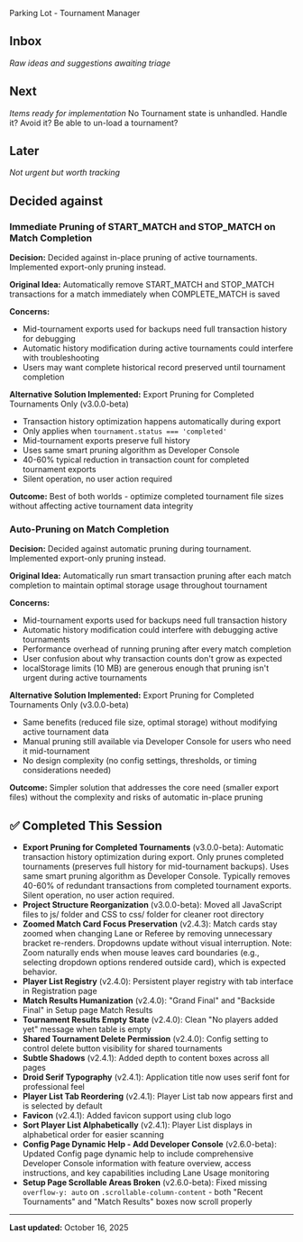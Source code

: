  Parking Lot - Tournament Manager

## Inbox
*Raw ideas and suggestions awaiting triage*

## Next
*Items ready for implementation*
No Tournament state is unhandled. Handle it? Avoid it? Be able to un-load a tournament?

## Later
*Not urgent but worth tracking*

## Decided against

### Immediate Pruning of START_MATCH and STOP_MATCH on Match Completion
**Decision:** Decided against in-place pruning of active tournaments. Implemented export-only pruning instead.

**Original Idea:** Automatically remove START_MATCH and STOP_MATCH transactions for a match immediately when COMPLETE_MATCH is saved

**Concerns:**
- Mid-tournament exports used for backups need full transaction history for debugging
- Automatic history modification during active tournaments could interfere with troubleshooting
- Users may want complete historical record preserved until tournament completion

**Alternative Solution Implemented:** Export Pruning for Completed Tournaments Only (v3.0.0-beta)
- Transaction history optimization happens automatically during export
- Only applies when `tournament.status === 'completed'`
- Mid-tournament exports preserve full history
- Uses same smart pruning algorithm as Developer Console
- 40-60% typical reduction in transaction count for completed tournament exports
- Silent operation, no user action required

**Outcome:** Best of both worlds - optimize completed tournament file sizes without affecting active tournament data integrity

### Auto-Pruning on Match Completion
**Decision:** Decided against automatic pruning during tournament. Implemented export-only pruning instead.

**Original Idea:** Automatically run smart transaction pruning after each match completion to maintain optimal storage usage throughout tournament

**Concerns:**
- Mid-tournament exports used for backups need full transaction history
- Automatic history modification could interfere with debugging active tournaments
- Performance overhead of running pruning after every match completion
- User confusion about why transaction counts don't grow as expected
- localStorage limits (10 MB) are generous enough that pruning isn't urgent during active tournaments

**Alternative Solution Implemented:** Export Pruning for Completed Tournaments Only (v3.0.0-beta)
- Same benefits (reduced file size, optimal storage) without modifying active tournament data
- Manual pruning still available via Developer Console for users who need it mid-tournament
- No design complexity (no config settings, thresholds, or timing considerations needed)

**Outcome:** Simpler solution that addresses the core need (smaller export files) without the complexity and risks of automatic in-place pruning

## ✅ Completed This Session
- **Export Pruning for Completed Tournaments** (v3.0.0-beta): Automatic transaction history optimization during export. Only prunes completed tournaments (preserves full history for mid-tournament backups). Uses same smart pruning algorithm as Developer Console. Typically removes 40-60% of redundant transactions from completed tournament exports. Silent operation, no user action required.
- **Project Structure Reorganization** (v3.0.0-beta): Moved all JavaScript files to js/ folder and CSS to css/ folder for cleaner root directory
- **Zoomed Match Card Focus Preservation** (v2.4.3): Match cards stay zoomed when changing Lane or Referee by removing unnecessary bracket re-renders. Dropdowns update without visual interruption. Note: Zoom naturally ends when mouse leaves card boundaries (e.g., selecting dropdown options rendered outside card), which is expected behavior.
- **Player List Registry** (v2.4.0): Persistent player registry with tab interface in Registration page
- **Match Results Humanization** (v2.4.0): "Grand Final" and "Backside Final" in Setup page Match Results
- **Tournament Results Empty State** (v2.4.0): Clean "No players added yet" message when table is empty
- **Shared Tournament Delete Permission** (v2.4.0): Config setting to control delete button visibility for shared tournaments
- **Subtle Shadows** (v2.4.1): Added depth to content boxes across all pages
- **Droid Serif Typography** (v2.4.1): Application title now uses serif font for professional feel
- **Player List Tab Reordering** (v2.4.1): Player List tab now appears first and is selected by default
- **Favicon** (v2.4.1): Added favicon support using club logo
- **Sort Player List Alphabetically** (v2.4.1): Player List displays in alphabetical order for easier scanning
- **Config Page Dynamic Help - Add Developer Console** (v2.6.0-beta): Updated Config page dynamic help to include comprehensive Developer Console information with feature overview, access instructions, and key capabilities including Lane Usage monitoring
- **Setup Page Scrollable Areas Broken** (v2.6.0-beta): Fixed missing `overflow-y: auto` on `.scrollable-column-content` - both "Recent Tournaments" and "Match Results" boxes now scroll properly
---
**Last updated:** October 16, 2025
